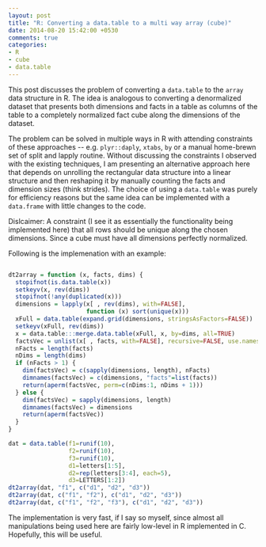 ```yaml
---
layout: post
title: "R: Converting a data.table to a multi way array (cube)"
date: 2014-08-20 15:42:00 +0530
comments: true
categories: 
- R
- cube
- data.table
---
```


This post discusses the problem of converting a `data.table` to the `array` data structure in R. The idea is analogous to converting a denormalized dataset that presents both dimensions and facts in a table as columns of the table to a completely normalized fact cube along the dimensions of the dataset.

The problem can be solved in multiple ways in R with attending constraints of these approaches -- e.g. `plyr::daply`, `xtabs`, `by` or a manual home-brewn set of split and lapply routine. Without discussing the constraints I observed with the existing techniques, I am presenting an alternative approach here that depends on unrolling the rectangular data structure into a linear structure and then reshaping it by manually counting the facts and dimension sizes (think strides). The choice of using a `data.table` was purely for efficiency reasons but the same idea can be implemented with a `data.frame` with little changes to the code.

<!--more-->

Dislcaimer: A constraint (I see it as essentially the functionality being implemented here) that all rows should be unique along the chosen dimensions. Since a cube must have all dimensions perfectly normalized.

Following is the implemenation with an example:


```r

dt2array = function (x, facts, dims) {
  stopifnot(is.data.table(x))
  setkeyv(x, rev(dims))
  stopifnot(!any(duplicated(x)))
  dimensions = lapply(x[ , rev(dims), with=FALSE],
                      function (x) sort(unique(x)))
  xFull = data.table(expand.grid(dimensions, stringsAsFactors=FALSE))
  setkeyv(xFull, rev(dims))
  x = data.table:::merge.data.table(xFull, x, by=dims, all=TRUE)
  factsVec = unlist(x[ , facts, with=FALSE], recursive=FALSE, use.names=FALSE)
  nFacts = length(facts)
  nDims = length(dims)
  if (nFacts > 1) {
    dim(factsVec) = c(sapply(dimensions, length), nFacts)
    dimnames(factsVec) = c(dimensions, "facts"=list(facts))
    return(aperm(factsVec, perm=c(nDims:1, nDims + 1)))
  } else {
    dim(factsVec) = sapply(dimensions, length)
    dimnames(factsVec) = dimensions
    return(aperm(factsVec))
  }
}

dat = data.table(f1=runif(10),
                 f2=runif(10),
                 f3=runif(10),
                 d1=letters[1:5],
                 d2=rep(letters[3:4], each=5),
                 d3=LETTERS[1:2])
dt2array(dat, "f1", c("d1", "d2", "d3"))
dt2array(dat, c("f1", "f2"), c("d1", "d2", "d3"))
dt2array(dat, c("f1", "f2", "f3"), c("d1", "d2", "d3"))

```


The implementation is very fast, if I say so myself, since almost all manipulations being used here are fairly low-level in R implemented in C. Hopefully, this will be useful.

